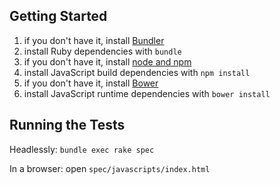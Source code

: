 ## Getting Started

 1. if you don't have it, install [Bundler](http://gembundler.com/)
 1. install Ruby dependencies with `bundle`
 1. if you don't have it, install [node and npm](http://nodejs.org/)
 1. install JavaScript build dependencies with `npm install`
 1. if you don't have it, install [Bower](http://twitter.github.com/bower)
 1. install JavaScript runtime dependencies with `bower install`

## Running the Tests

Headlessly: `bundle exec rake spec`

In a browser: open `spec/javascripts/index.html`
